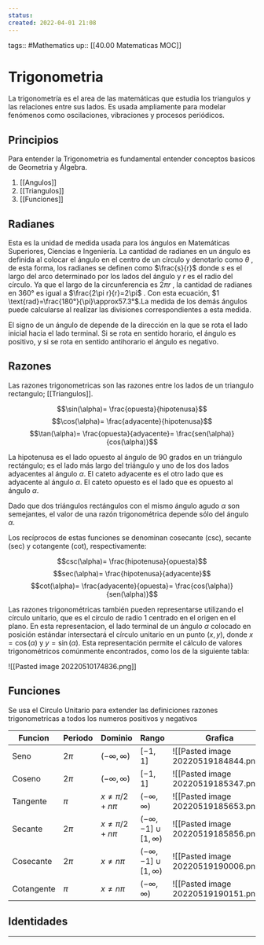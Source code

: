 ```yaml
---
status:
created: 2022-04-01 21:08
---
```

tags:: #Mathematics 
up:: [[40.00 Matematicas MOC]]
# Trigonometria
La trigonometría es el area de las matemáticas que estudia los triangulos y las relaciones entre sus lados. Es usada ampliamente para modelar fenómenos como oscilaciones, vibraciones y procesos periódicos.

## Principios
Para entender la Trigonometria es fundamental entender conceptos basicos de Geometria y Álgebra. 

1. [[Angulos]]
2. [[Triangulos]]
3. [[Funciones]]

## Radianes
Esta es la unidad de medida usada para los ángulos en Matemáticas Superiores, Ciencias e Ingeniería. La cantidad de radianes en un ángulo es definida al colocar el ángulo en el centro de un círculo y denotarlo como $\theta$ , de esta forma, los radianes se definen como $\frac{s}{r}$ donde $s$ es el largo del arco determinado por los lados del ángulo y $r$ es el radio del círculo. Ya que el largo de la circunferencia es $2\pi r$ , la cantidad de radianes en $360°$ es igual a $\frac{2\pi r}{r}=2\pi$ . Con esta ecuación, $1 \text{rad}=\frac{180°}{\pi}\approx57.3°$.La medida de los demás ángulos puede calcularse al realizar las divisiones correspondientes a esta medida.

El signo de un ángulo de depende de la dirección en la que se rota el lado inicial hacia el lado terminal. Si se rota en sentido horario, el ángulo es positivo, y si se rota en sentido antihorario el ángulo es negativo.

## Razones
Las razones trigonometricas son las razones entre los lados de un triangulo rectangulo; [[Triangulos]].

$$\sin(\alpha)= \frac{opuesta}{hipotenusa}$$
$$\cos(\alpha)= \frac{adyacente}{hipotenusa}$$
$$\tan(\alpha)= \frac{opuesta}{adyacente}= \frac{sen(\alpha)}{cos(\alpha)}$$

La hipotenusa es el lado opuesto al ángulo de 90 grados en un triángulo rectángulo; es el lado más largo del triángulo y uno de los dos lados adyacentes al ángulo $\alpha$. El cateto adyacente es el otro lado que es adyacente al ángulo $\alpha$. El cateto opuesto es el lado que es opuesto al ángulo $\alpha$.

Dado que dos triángulos rectángulos con el mismo ángulo agudo $\alpha$ son semejantes, el valor de una razón trigonométrica depende sólo del ángulo $\alpha$.

Los recíprocos de estas funciones se denominan cosecante (csc), secante (sec) y cotangente (cot), respectivamente:

$$csc(\alpha)= \frac{hipotenusa}{opuesta}$$
$$sec(\alpha)= \frac{hipotenusa}{adyacente}$$
$$cot(\alpha)= \frac{adyacente}{opuesta}= \frac{cos(\alpha)}{sen(\alpha)}$$

Las razones trigonométricas también pueden representarse utilizando el círculo unitario, que es el círculo de radio 1 centrado en el origen en el plano. En esta representacion, el lado terminal de un ángulo $\alpha$ colocado en posición estándar intersectará el círculo unitario en un punto $(x,y)$, donde $x=\cos(\alpha)$ y $y=\sin(\alpha)$. Esta representación permite el cálculo de valores trigonométricos comúnmente encontrados, como los de la siguiente tabla:

![[Pasted image 20220510174836.png]]

## Funciones
Se usa el Circulo Unitario para extender las definiciones razones trigonometricas a todos los numeros positivos y negativos

| Funcion    | Periodo | Dominio               | Rango                             | Grafica                              |
| ---------- | ------- | --------------------- | --------------------------------- | ------------------------------------ |
| Seno       | $2\pi$  | $(- \infty, \infty)$  | $[-1, 1]$                         | ![[Pasted image 20220519184844.png]] |
| Coseno     | $2\pi$  | $(- \infty, \infty)$  | $[-1, 1]$                         | ![[Pasted image 20220519185347.png]] |
| Tangente   | $\pi$   | $x \neq \pi/2 + n\pi$ | $(- \infty, \infty)$              | ![[Pasted image 20220519185653.png]] |
| Secante    | $2\pi$  | $x \neq \pi/2 + n\pi$ | $(- \infty, -1] \cup [1, \infty)$ | ![[Pasted image 20220519185856.png]] |
| Cosecante  | $2\pi$  | $x \neq n\pi$         | $(- \infty, -1] \cup [1, \infty)$ | ![[Pasted image 20220519190006.png]] |
| Cotangente | $\pi$   | $x \neq n\pi$         | $(- \infty, \infty)$              | ![[Pasted image 20220519190151.png]] | 
## Identidades


___
